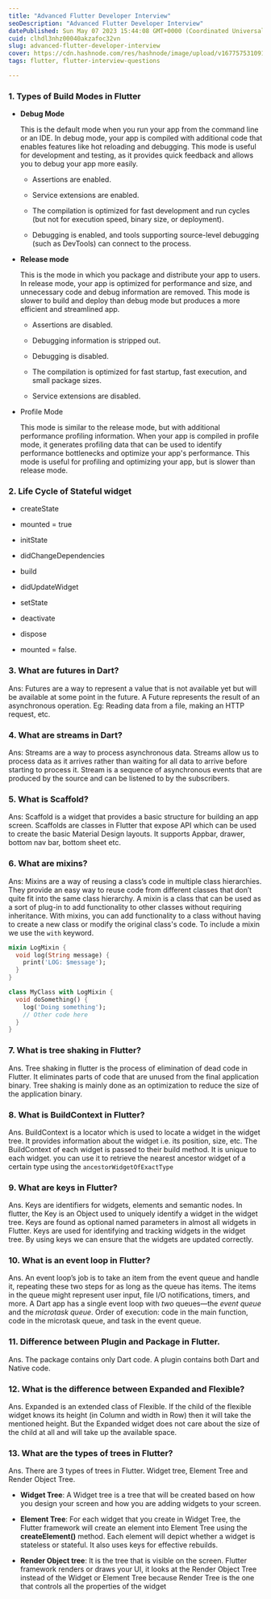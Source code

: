 ```yaml
---
title: "Advanced Flutter Developer Interview"
seoDescription: "Advanced Flutter Developer Interview"
datePublished: Sun May 07 2023 15:44:08 GMT+0000 (Coordinated Universal Time)
cuid: clhdl3nhz00040akzafoc32vn
slug: advanced-flutter-developer-interview
cover: https://cdn.hashnode.com/res/hashnode/image/upload/v1677575310914/f3ab52a4-5c19-415b-8f54-0059c2d79709.webp
tags: flutter, flutter-interview-questions

---
```


### 1\. Types of Build Modes in Flutter

* **Debug Mode**
    
    This is the default mode when you run your app from the command line or an IDE. In debug mode, your app is compiled with additional code that enables features like hot reloading and debugging. This mode is useful for development and testing, as it provides quick feedback and allows you to debug your app more easily.
    
    * Assertions are enabled.
        
    * Service extensions are enabled.
        
    * The compilation is optimized for fast development and run cycles (but not for execution speed, binary size, or deployment).
        
    * Debugging is enabled, and tools supporting source-level debugging (such as DevTools) can connect to the process.
        
* **Release mode**
    
    This is the mode in which you package and distribute your app to users. In release mode, your app is optimized for performance and size, and unnecessary code and debug information are removed. This mode is slower to build and deploy than debug mode but produces a more efficient and streamlined app.
    
    * Assertions are disabled.
        
    * Debugging information is stripped out.
        
    * Debugging is disabled.
        
    * The compilation is optimized for fast startup, fast execution, and small package sizes.
        
    * Service extensions are disabled.
        
* Profile Mode
    
    This mode is similar to the release mode, but with additional performance profiling information. When your app is compiled in profile mode, it generates profiling data that can be used to identify performance bottlenecks and optimize your app's performance. This mode is useful for profiling and optimizing your app, but is slower than release mode.
    

### 2\. Life Cycle of Stateful widget

* createState
    
* mounted = true
    
* initState
    
* didChangeDependencies
    
* build
    
* didUpdateWidget
    
* setState
    
* deactivate
    
* dispose
    
* mounted = false.
    

### 3\. What are futures in Dart?

Ans: Futures are a way to represent a value that is not available yet but will be available at some point in the future. A Future represents the result of an asynchronous operation. Eg: Reading data from a file, making an HTTP request, etc.

### 4\. What are streams in Dart?

Ans: Streams are a way to process asynchronous data. Streams allow us to process data as it arrives rather than waiting for all data to arrive before starting to process it. Stream is a sequence of asynchronous events that are produced by the source and can be listened to by the subscribers.

### 5\. What is Scaffold?

Ans: Scaffold is a widget that provides a basic structure for building an app screen. Scaffolds are classes in Flutter that expose API which can be used to create the basic Material Design layouts. It supports Appbar, drawer, bottom nav bar, bottom sheet etc.

### 6\. What are mixins?

Ans: Mixins are a way of reusing a class’s code in multiple class hierarchies. They provide an easy way to reuse code from different classes that don’t quite fit into the same class hierarchy. A mixin is a class that can be used as a sort of plug-in to add functionality to other classes without requiring inheritance. With mixins, you can add functionality to a class without having to create a new class or modify the original class's code. To include a mixin we use the `with` keyword.

```dart
mixin LogMixin {
  void log(String message) {
    print('LOG: $message');
  }
}

class MyClass with LogMixin {
  void doSomething() {
    log('Doing something');
    // Other code here
  }
}
```

### 7\. What is tree shaking in Flutter?

Ans. Tree shaking in flutter is the process of elimination of dead code in Flutter. It eliminates parts of code that are unused from the final application binary. Tree shaking is mainly done as an optimization to reduce the size of the application binary.

### 8\. What is BuildContext in Flutter?

Ans. BuildContext is a locator which is used to locate a widget in the widget tree. It provides information about the widget i.e. its position, size, etc. The BuildContext of each widget is passed to their build method. It is unique to each widget. you can use it to retrieve the nearest ancestor widget of a certain type using the `ancestorWidgetOfExactType`

### 9\. What are keys in Flutter?

Ans. Keys are identifiers for widgets, elements and semantic nodes. In flutter, the Key is an Object used to uniquely identify a widget in the widget tree. Keys are found as optional named parameters in almost all widgets in Flutter. Keys are used for identifying and tracking widgets in the widget tree. By using keys we can ensure that the widgets are updated correctly.

### 10\. What is an event loop in Flutter?

Ans. An event loop’s job is to take an item from the event queue and handle it, repeating these two steps for as long as the queue has items. The items in the queue might represent user input, file I/O notifications, timers, and more. A Dart app has a single event loop with *two* queues—the *event queue* and the *microtask queue*. Order of execution: code in the main function, code in the microtask queue, and task in the event queue.

### 11\. Difference between Plugin and Package in Flutter.

Ans. The package contains only Dart code. A plugin contains both Dart and Native code.

### 12\. What is the difference between Expanded and Flexible?

Ans. Expanded is an extended class of Flexible. If the child of the flexible widget knows its height (in Column and width in Row) then it will take the mentioned height. But the Expanded widget does not care about the size of the child at all and will take up the available space.

### 13\. What are the types of trees in Flutter?

Ans. There are 3 types of trees in Flutter. Widget tree, Element Tree and Render Object Tree.

* **Widget Tree**: A Widget tree is a tree that will be created based on how you design your screen and how you are adding widgets to your screen.
    
* **Element Tree**: For each widget that you create in Widget Tree, the Flutter framework will create an element into Element Tree using the **createElement()** method. Each element will depict whether a widget is stateless or stateful. It also uses keys for effective rebuilds.
    
* **Render Object tree**: It is the tree that is visible on the screen. Flutter framework renders or draws your UI, it looks at the Render Object Tree instead of the Widget or Element Tree because Render Tree is the one that controls all the properties of the widget